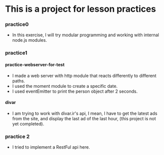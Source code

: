 # This is a project for lesson practices

### practice0
* In this exercise, I will try modular programming and working with internal node.js modules.

### practice1
#### practice-webserver-for-test
* I made a web server with http module that reacts differently to different paths.
* I used the moment module to create a specific date.
* I used eventEmitter to print the person object after 2 seconds.
#### divar
* I am trying to work with divar.ir's api, I mean, I have to get the latest ads from the site, and display the last ad of the last hour, (this project is not yet completed).

### practice 2
* I tried to implement a RestFul api here.
